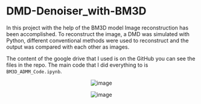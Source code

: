 # DMD-Denoiser_with-BM3D
In this project with the help of the BM3D model Image reconstruction has been accomplished. To reconstruct the image, a DMD was simulated with Python, different conventional methods were used to reconstruct and the output was compared with each other as images.

The content of the google drive that I used is on the GitHub you can see the files in the repo. The main code that I did everything to is `BM3D_ADMM_Code.ipynb`.


<div align='center'>

![image](https://github.com/baturalpguven/DMD-Denoiser_with-BM3D/assets/77858949/f7909cc5-1d28-41fe-ad68-c65dec4e9714)



![image](https://github.com/baturalpguven/DMD-Denoiser_with-BM3D/assets/77858949/d6b82941-0f4d-443d-8c74-a169a020e6d5)
</div>
